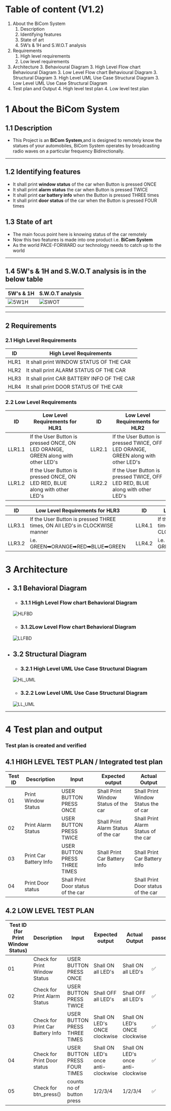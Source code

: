 # Table of content (V1.2)
1. About the BiCom System
    1. Description
    1. Identifying features
    1. State of art
    1. 5W’s & 1H and S.W.O.T analysis
2. Requirements
    1. High level requirements
    2. Low level requirements
3. Architecture
    3. Behavioural Diagram
        3. High Level Flow chart Behavioural Diagram
        3. Low Level Flow chart Behavioural Diagram
    3. Structural Diagram
        3. High Level UML Use Case Structural Diagram
        3. Low Level UML Use Case Structural Diagram
4. Test plan and Output
    4. High level test plan
    4. Low level test plan

#  1 About the BiCom System
## 1.1 Description
 * This Project is an __BiCom System__,and is designed to remotely know the statues of your automobiles, BiCom System operates by broadcasting radio waves on a particular frequency Bidirectionally.

---

## 1.2 Identifying features
 * It shall print __window status__ of the car when Button is pressed ONCE
 * It shall print __alarm status__ the car when Button is pressed TWICE
 * It shall print __car battery info__ when the Button is pressed THREE times
 * It shall print __door status__ of the car when the Button is pressed FOUR times

## 1.3 State of art
 * The main focus point here is knowing status of the car remotely
 * Now this two features is made into one product i.e. __BiCom System__
 * As the world PACE-FORWARD our technology needs to catch up to the world  

---
## 1.4 5W's & 1H and S.W.O.T analysis is in the below table 

| 5W's & 1H | S.W.O.T analysis  |
| -------- | -------------- |
| ![5W1H](https://github.com/praveenraj2001/M3_G46/blob/main/2BiCom_System/6_ImagesAndVideos/5W1H.png) | ![SWOT](https://github.com/praveenraj2001/M3_G46/blob/main/2BiCom_System/6_ImagesAndVideos/SWOT.png)|

---

## 2 Requirements

### 2.1 High Level Requirements

| ID | High Level Requirements |
| -------- | -------------- |
| HLR1 | It shall print WINDOW STATUS OF THE CAR |
| HLR2 | It shall print ALARM STATUS OF THE CAR |
| HLR3 | It shall print CAR BATTERY INFO OF THE CAR |
| HLR4 | It shall print DOOR STATUS OF THE CAR |


### 2.2 Low Level Requirements

| ID | Low Level Requirements for HLR1|       |ID | Low Level Requirements for HLR2|
| ----- | ----- | ---- |----- | ----- |
| LLR1.1 | If the User Button is pressed ONCE, ON LED ORANGE, GREEN along with other LED's |     |LLR2.1 | If the User Button is pressed TWICE, OFF LED ORANGE, GREEN along with other LED's  |
| LLR1.2 | If the User Button is pressed ONCE, ON LED RED, BLUE along with other LED's|     |LLR2.2 | If the User Button is pressed TWICE, OFF LED RED, BLUE along with other LED's |



| ID | Low Level Requirements for HLR3|  |ID | Low Level Requirements for HLR4|
| -------- | -------------- | ---- | -------- | -------------- |
| LLR3.1 |  If the User Button is pressed THREE times, ON All LED's in CLOCKWISE manner  |  | LLR4.1 | If the User Button is pressed FOUR times, ON All LED's in ANTI-CLOCKWISE manner |
| LLR3.2 | i.e. GREEN➡ORANGE➡RED➡BLUE➡GREEN |  | LLR4.2 | i.e. GREEN➡BLUE➡RED➡ORANGE➡GREEN |


#  3 Architecture
* ##  3.1 Behavioral Diagram
    * ### 3.1.1 High Level Flow chart Behavioral Diagram
    ![HLFBD](https://github.com/praveenraj2001/M3_G46/blob/main/2BiCom_System/6_ImagesAndVideos/HLFBD_BG.png)
    * ### 3.1.2Low Level Flow chart Behavioral Diagram
    ![LLFBD](https://github.com/praveenraj2001/M3_G46/blob/main/2BiCom_System/6_ImagesAndVideos/LLFBD_BG.png)
* ## 3.2 Structural Diagram
    * ### 3.2.1 High Level UML Use Case Structural Diagram
    ![HL_UML](https://github.com/praveenraj2001/M3_G46/blob/main/2BiCom_System/6_ImagesAndVideos/HL_UML.png)
    * ### 3.2.2 Low Level UML Use Case Structural Diagram
    ![LL_UML](https://github.com/praveenraj2001/M3_G46/blob/main/2BiCom_System/6_ImagesAndVideos/LL_UML.png)
---


# 4 Test plan and output

### Test plan is created and verified

## 4.1 HIGH LEVEL TEST PLAN / Integrated test plan

| Test ID | Description | Input | Expected output | Actual Output | 
| --- | --- | --- | --- | --- | 
| 01 | Print Window Status | USER BUTTON PRESS ONCE  | Shall Print Window Status of the car | Shall Print Window Status the of car  | 
| 02 | Print Alarm Status | USER BUTTON PRESS TWICE | Shall Print Alarm Status of the car |  Shall Print Alarm Status of the car | 
| 03 | Print Car Battery Info | USER BUTTON PRESS THREE TIMES | Shall Print Car Battery Info | Shall Print Car Battery Info |
| 04 | Print Door status | Shall Print Door status of the car |  | Shall Print Door status of the car  |



## 4.2 LOW LEVEL TEST PLAN

| Test ID (for Print Window Status)| Description | Input | Expected output | Actual Output | passed/not |
| --- | --- | --- | --- | --- | --- |
| 01 | Check for Print Window Status | USER BUTTON PRESS ONCE  | Shall ON all LED's  | Shall ON all LED's  | ✅ |
| 02 | Check for Print Alarm Status | USER BUTTON PRESS TWICE  | Shall OFF all LED's  | Shall OFF all LED's  | ✅ |
| 03 | Check for Print Car Battery Info | USER BUTTON PRESS THREE TIMES | Shall ON LED's ONCE clockwise  |  Shall ON LED's ONCE clockwise  | ✅ |
| 04 | Check for Print Door status | USER BUTTON PRESS FOUR TIMES | Shall ON LED's once anti-clockwise  |  Shall ON LED's once anti-clockwise  | ✅ |
| 05 | Check for btn_press() | counts no of button press  | 1/2/3/4 | 1/2/3/4 | ✅ |

